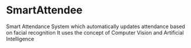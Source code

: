# SmartAttendee
Smart Attendance System which automatically updates attendance based on facial recognition
It uses the concept of Computer Vision and Artificial Intelligence

